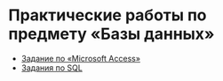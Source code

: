 # Практические работы по предмету «Базы данных»

* [Задание по «Microsoft Access»](Access)
* [Задания по SQL](SQL)
